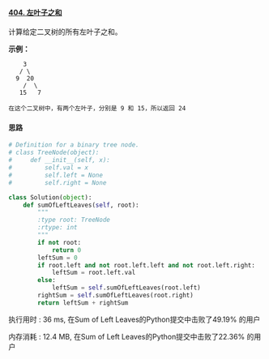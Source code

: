 #### [404. 左叶子之和](https://leetcode-cn.com/problems/sum-of-left-leaves/)

计算给定二叉树的所有左叶子之和。

**示例：**

```
    3
   / \
  9  20
    /  \
   15   7

在这个二叉树中，有两个左叶子，分别是 9 和 15，所以返回 24
```



#### 思路

```python
# Definition for a binary tree node.
# class TreeNode(object):
#     def __init__(self, x):
#         self.val = x
#         self.left = None
#         self.right = None

class Solution(object):
    def sumOfLeftLeaves(self, root):
        """
        :type root: TreeNode
        :rtype: int
        """
        if not root:
            return 0
        leftSum = 0
        if root.left and not root.left.left and not root.left.right:
            leftSum = root.left.val
        else:
            leftSum = self.sumOfLeftLeaves(root.left)
        rightSum = self.sumOfLeftLeaves(root.right)
        return leftSum + rightSum
```

执行用时 : 36 ms, 在Sum of Left Leaves的Python提交中击败了49.19% 的用户

内存消耗 : 12.4 MB, 在Sum of Left Leaves的Python提交中击败了22.36% 的用户
